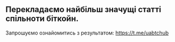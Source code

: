 ## Перекладаємо найбільш значущі статті спільноти біткойн.

Запрошуємо ознайомитись з результатом:
https://t.me/uabtchub
